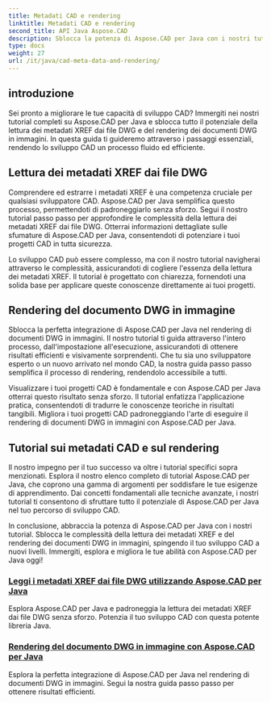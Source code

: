 ```yaml
---
title: Metadati CAD e rendering
linktitle: Metadati CAD e rendering
second_title: API Java Aspose.CAD
description: Sblocca la potenza di Aspose.CAD per Java con i nostri tutorial! Impara a leggere facilmente i metadati XREF e a eseguire il rendering dei documenti DWG in immagini per uno sviluppo CAD avanzato.
type: docs
weight: 27
url: /it/java/cad-meta-data-and-rendering/
---
```



## introduzione

Sei pronto a migliorare le tue capacità di sviluppo CAD? Immergiti nei nostri tutorial completi su Aspose.CAD per Java e sblocca tutto il potenziale della lettura dei metadati XREF dai file DWG e del rendering dei documenti DWG in immagini. In questa guida ti guideremo attraverso i passaggi essenziali, rendendo lo sviluppo CAD un processo fluido ed efficiente.

## Lettura dei metadati XREF dai file DWG

Comprendere ed estrarre i metadati XREF è una competenza cruciale per qualsiasi sviluppatore CAD. Aspose.CAD per Java semplifica questo processo, permettendoti di padroneggiarlo senza sforzo. Segui il nostro tutorial passo passo per approfondire le complessità della lettura dei metadati XREF dai file DWG. Otterrai informazioni dettagliate sulle sfumature di Aspose.CAD per Java, consentendoti di potenziare i tuoi progetti CAD in tutta sicurezza.

Lo sviluppo CAD può essere complesso, ma con il nostro tutorial navigherai attraverso le complessità, assicurandoti di cogliere l'essenza della lettura dei metadati XREF. Il tutorial è progettato con chiarezza, fornendoti una solida base per applicare queste conoscenze direttamente ai tuoi progetti.

## Rendering del documento DWG in immagine

Sblocca la perfetta integrazione di Aspose.CAD per Java nel rendering di documenti DWG in immagini. Il nostro tutorial ti guida attraverso l'intero processo, dall'impostazione all'esecuzione, assicurandoti di ottenere risultati efficienti e visivamente sorprendenti. Che tu sia uno sviluppatore esperto o un nuovo arrivato nel mondo CAD, la nostra guida passo passo semplifica il processo di rendering, rendendolo accessibile a tutti.

Visualizzare i tuoi progetti CAD è fondamentale e con Aspose.CAD per Java otterrai questo risultato senza sforzo. Il tutorial enfatizza l'applicazione pratica, consentendoti di tradurre le conoscenze teoriche in risultati tangibili. Migliora i tuoi progetti CAD padroneggiando l'arte di eseguire il rendering di documenti DWG in immagini con Aspose.CAD per Java.

## Tutorial sui metadati CAD e sul rendering
Il nostro impegno per il tuo successo va oltre i tutorial specifici sopra menzionati. Esplora il nostro elenco completo di tutorial Aspose.CAD per Java, che coprono una gamma di argomenti per soddisfare le tue esigenze di apprendimento. Dai concetti fondamentali alle tecniche avanzate, i nostri tutorial ti consentono di sfruttare tutto il potenziale di Aspose.CAD per Java nel tuo percorso di sviluppo CAD.

In conclusione, abbraccia la potenza di Aspose.CAD per Java con i nostri tutorial. Sblocca le complessità della lettura dei metadati XREF e del rendering dei documenti DWG in immagini, spingendo il tuo sviluppo CAD a nuovi livelli. Immergiti, esplora e migliora le tue abilità con Aspose.CAD per Java oggi!
### [Leggi i metadati XREF dai file DWG utilizzando Aspose.CAD per Java](./read-xref-meta-data/)
Esplora Aspose.CAD per Java e padroneggia la lettura dei metadati XREF dai file DWG senza sforzo. Potenzia il tuo sviluppo CAD con questa potente libreria Java.
### [Rendering del documento DWG in immagine con Aspose.CAD per Java](./render-dwg-to-image/)
Esplora la perfetta integrazione di Aspose.CAD per Java nel rendering di documenti DWG in immagini. Segui la nostra guida passo passo per ottenere risultati efficienti.